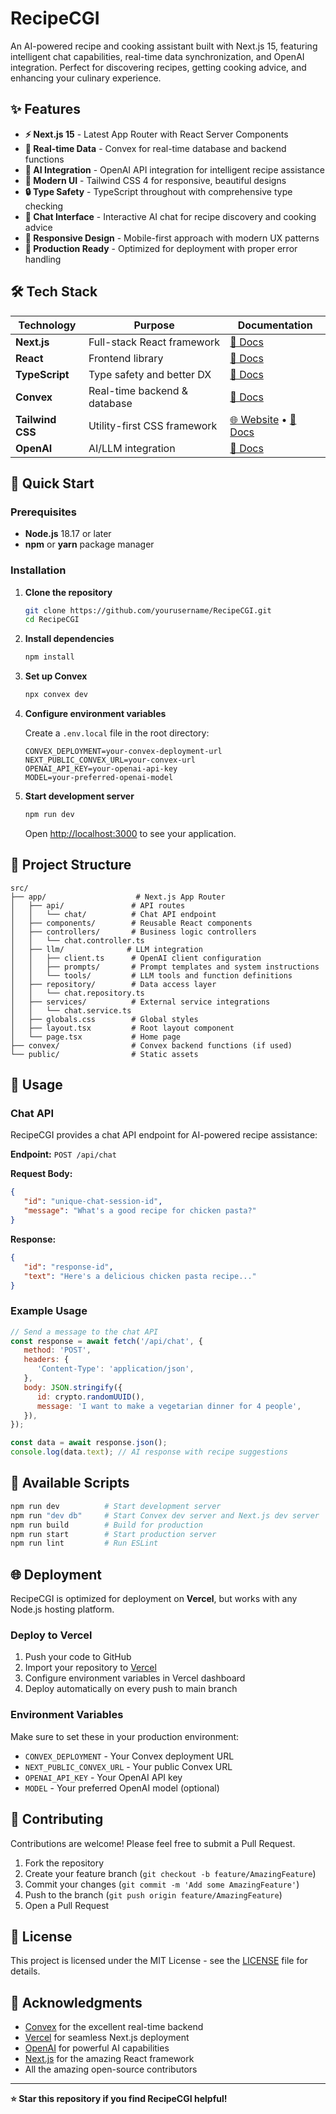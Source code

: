 # RecipeCGI

An AI-powered recipe and cooking assistant built with Next.js 15, featuring intelligent chat capabilities, real-time data synchronization, and OpenAI integration. Perfect for discovering recipes, getting cooking advice, and enhancing your culinary experience.

## ✨ Features

-  **⚡ Next.js 15** - Latest App Router with React Server Components
-  **🔄 Real-time Data** - Convex for real-time database and backend functions
-  **🤖 AI Integration** - OpenAI API integration for intelligent recipe assistance
-  **🎨 Modern UI** - Tailwind CSS 4 for responsive, beautiful designs
-  **🔒 Type Safety** - TypeScript throughout with comprehensive type checking
-  **💬 Chat Interface** - Interactive AI chat for recipe discovery and cooking advice
-  **📱 Responsive Design** - Mobile-first approach with modern UX patterns
-  **🚀 Production Ready** - Optimized for deployment with proper error handling

## 🛠️ Tech Stack

| Technology       | Purpose                      | Documentation                                                                    |
| ---------------- | ---------------------------- | -------------------------------------------------------------------------------- |
| **Next.js**      | Full-stack React framework   | [📖 Docs](https://nextjs.org/docs)                                               |
| **React**        | Frontend library             | [📖 Docs](https://react.dev/reference/react)                                     |
| **TypeScript**   | Type safety and better DX    | [📖 Docs](https://www.typescriptlang.org/docs/handbook/intro.html)               |
| **Convex**       | Real-time backend & database | [📖 Docs](https://docs.convex.dev/quickstart/nextjs)                             |
| **Tailwind CSS** | Utility-first CSS framework  | [🌐 Website](https://tailwindcss.com/) • [📖 Docs](https://tailwindcss.com/docs) |
| **OpenAI**       | AI/LLM integration           | [📖 Docs](https://platform.openai.com/docs/api-reference/introduction)           |

## 🚀 Quick Start

### Prerequisites

-  **Node.js** 18.17 or later
-  **npm** or **yarn** package manager

### Installation

1. **Clone the repository**

   ```bash
   git clone https://github.com/yourusername/RecipeCGI.git
   cd RecipeCGI
   ```

2. **Install dependencies**

   ```bash
   npm install
   ```

3. **Set up Convex**

   ```bash
   npx convex dev
   ```

4. **Configure environment variables**

   Create a `.env.local` file in the root directory:

   ```env
   CONVEX_DEPLOYMENT=your-convex-deployment-url
   NEXT_PUBLIC_CONVEX_URL=your-convex-url
   OPENAI_API_KEY=your-openai-api-key
   MODEL=your-preferred-openai-model
   ```

5. **Start development server**

   ```bash
   npm run dev
   ```

   Open [http://localhost:3000](http://localhost:3000) to see your application.

## 📁 Project Structure

```
src/
├── app/                    # Next.js App Router
│   ├── api/               # API routes
│   │   └── chat/          # Chat API endpoint
│   ├── components/        # Reusable React components
│   ├── controllers/       # Business logic controllers
│   │   └── chat.controller.ts
│   ├── llm/              # LLM integration
│   │   ├── client.ts      # OpenAI client configuration
│   │   ├── prompts/       # Prompt templates and system instructions
│   │   └── tools/         # LLM tools and function definitions
│   ├── repository/        # Data access layer
│   │   └── chat.repository.ts
│   ├── services/          # External service integrations
│   │   └── chat.service.ts
│   ├── globals.css        # Global styles
│   ├── layout.tsx         # Root layout component
│   └── page.tsx           # Home page
├── convex/                # Convex backend functions (if used)
└── public/                # Static assets
```

## 💬 Usage

### Chat API

RecipeCGI provides a chat API endpoint for AI-powered recipe assistance:

**Endpoint:** `POST /api/chat`

**Request Body:**

```json
{
   "id": "unique-chat-session-id",
   "message": "What's a good recipe for chicken pasta?"
}
```

**Response:**

```json
{
   "id": "response-id",
   "text": "Here's a delicious chicken pasta recipe..."
}
```

### Example Usage

```javascript
// Send a message to the chat API
const response = await fetch('/api/chat', {
   method: 'POST',
   headers: {
      'Content-Type': 'application/json',
   },
   body: JSON.stringify({
      id: crypto.randomUUID(),
      message: 'I want to make a vegetarian dinner for 4 people',
   }),
});

const data = await response.json();
console.log(data.text); // AI response with recipe suggestions
```

## 🔧 Available Scripts

```bash
npm run dev          # Start development server
npm run "dev db"     # Start Convex dev server and Next.js dev server
npm run build        # Build for production
npm run start        # Start production server
npm run lint         # Run ESLint
```

## 🌐 Deployment

RecipeCGI is optimized for deployment on **Vercel**, but works with any Node.js hosting platform.

### Deploy to Vercel

1. Push your code to GitHub
2. Import your repository to [Vercel](https://vercel.com)
3. Configure environment variables in Vercel dashboard
4. Deploy automatically on every push to main branch

### Environment Variables

Make sure to set these in your production environment:

-  `CONVEX_DEPLOYMENT` - Your Convex deployment URL
-  `NEXT_PUBLIC_CONVEX_URL` - Your public Convex URL
-  `OPENAI_API_KEY` - Your OpenAI API key
-  `MODEL` - Your preferred OpenAI model (optional)

## 🤝 Contributing

Contributions are welcome! Please feel free to submit a Pull Request.

1. Fork the repository
2. Create your feature branch (`git checkout -b feature/AmazingFeature`)
3. Commit your changes (`git commit -m 'Add some AmazingFeature'`)
4. Push to the branch (`git push origin feature/AmazingFeature`)
5. Open a Pull Request

## 📄 License

This project is licensed under the MIT License - see the [LICENSE](LICENSE) file for details.

## 🙏 Acknowledgments

-  [Convex](https://convex.dev) for the excellent real-time backend
-  [Vercel](https://vercel.com) for seamless Next.js deployment
-  [OpenAI](https://openai.com) for powerful AI capabilities
-  [Next.js](https://nextjs.org) for the amazing React framework
-  All the amazing open-source contributors

---

**⭐ Star this repository if you find RecipeCGI helpful!**
